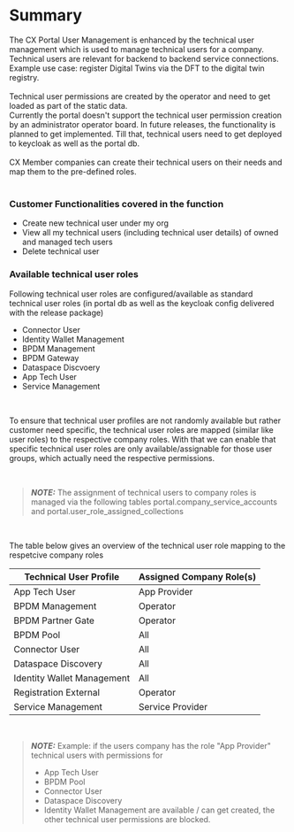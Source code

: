 # Summary

The CX Portal User Management is enhanced by the technical user management which is used to manage technical users for a company. Technical users are relevant for backend to backend service connections.  
Example use case: register Digital Twins via the DFT to the digital twin registry.
<br>
<br>
Technical user permissions are created by the operator and need to get loaded as part of the static data.
<br>
Currently the portal doesn't support the technical user permission creation by an administrator operator board. In future releases, the functionality is planned to get implemented. Till that, technical users need to get deployed to keycloak as well as the portal db.
<br>
<br>
CX Member companies can create their technical users on their needs and map them to the pre-defined roles.
<br>
<br>

### Customer Functionalities covered in the function
* Create new technical user under my org
* View all my technical users (including technical user details) of owned and managed tech users
* Delete technical user


### Available technical user roles
Following technical user roles are configured/available as standard technical user roles (in portal db as well as the keycloak config delivered with the release package)
* Connector User
* Identity Wallet Management
* BPDM Management
* BPDM Gateway
* Dataspace Discvoery 
* App Tech User
* Service Management

<br>

To ensure that technical user profiles are not randomly available but rather customer need specific, the technical user roles are mapped (similar like user roles) to the respective company roles. With that we can enable that specific technical user roles are only available/assignable for those user groups, which actually need the respective permissions.

<br>

> **_NOTE:_**  The assignment of technical users to company roles is managed via the following tables portal.company_service_accounts and portal.user_role_assigned_collections

<br>

The table below gives an overview of the technical user role mapping to the respetcive company roles

Technical User Profile | Assigned Company Role(s) 
--- | --- 
App Tech User | App Provider 
BPDM Management | Operator 
BPDM Partner Gate | Operator
BPDM Pool | All
Connector User | All
Dataspace Discovery | All
Identity Wallet Management | All
Registration External | Operator
Service Management | Service Provider

<br>

> **_NOTE:_**  Example: if the users company has the role "App Provider" technical users with permissions for
> * App Tech User
> * BPDM Pool
> * Connector User
> * Dataspace Discovery
> * Identity Wallet Management
> are available / can get created, the other technical user permissions are blocked.

<br>
<br>

